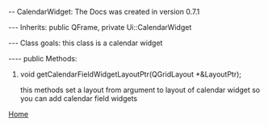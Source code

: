
-- CalendarWidget: The Docs was created in version 0.7.1 

--- Inherits: public QFrame, private Ui::CalendarWidget

--- Class goals: this class is a calendar widget

---- public Methods:

1. void getCalendarFieldWidgetLayoutPtr(QGridLayout *&LayoutPtr);

    this methods set a layout from argument to layout of calendar widget  so you can add calendar field widgets

[Home](../../ReadMe.md)
